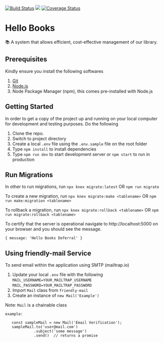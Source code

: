 [![Build Status](https://travis-ci.com/bahdcoder/hello-books-deferral.svg?branch=master)](https://travis-ci.com/bahdcoder/hello-books-deferral)
[![](https://img.shields.io/badge/Protected%20by-Hound-%23d896ff.svg)](https://houndci.com)  [![Coverage Status](https://coveralls.io/repos/github/bahdcoder/hello-books-deferral/badge.svg?branch=master)](https://coveralls.io/github/bahdcoder/hello-books-deferral?branch=master)

# Hello Books

📚 A system that allows efficient, cost-effective management of our library.

## Prerequisites

Kindly ensure you install the following softwares

1. [Git](https://git-scm.com/)
2. [Node.js](https://nodejs.org/en/)
3. Node Package Manager (npm), this comes pre-installed with Node.js

## Getting Started

In order to get a copy of the project up and running on your local computer for development and testing purposes.
Do the following

1. Clone the repo.
2. Switch to project directory
3. Create a local `.env` file using the `.env.sample` file on the root folder
4. Type `npm install` to install dependencies
5. Type `npm run dev` to start development server or `npm start` to run in production

## Run Migrations

In other to run migrations, run
`npx knex migrate:latest` OR `npm run migrate`

To create a new migration, run
`npx knex migrate:make <tablename>` OR `npm run make:migration <tablename>`

To rollback a migration, run
`npx knex migrate:rollback <tablename>` OR `npm run migrate:rollback <tablename>`

To certify that the server is operational navigate to http://localhost:5000 on your browser and you should see the message.

```
{ message: 'Hello Books Deferral' }
```
## Using friendly-mail Service
To send email within the application using SMTP (mailtrap.io)

1. Update your local `.env` file with the following 
   `MAIL_USERNAME=YOUR_MAILTRAP_USERNAME` 
   `MAIL_PASSWORD=YOUR_MAILTRAP_PASSWORD` 
2. Import `Mail` class from `friendly-mail`
3. Create an instance of `new Mail('Example')` 

  Note: `Mail` is a chainable class 

  ```
  example: 

     const sampleMail = new Mail('Email Verification');
     sampleMail.to('user@mail.com')
               .subject('some message')
               .send()  // returns a promise
  ```  